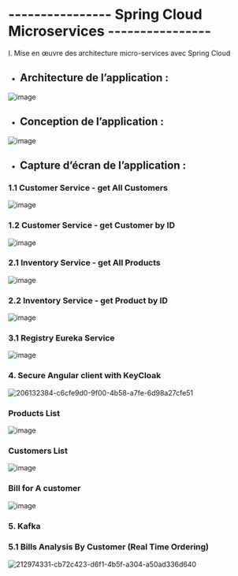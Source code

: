 # ---------------- Spring Cloud Microservices ----------------


I.	Mise en œuvre des architecture micro-services avec Spring Cloud

  * ##  Architecture de l’application :

![image](https://user-images.githubusercontent.com/79708292/206131983-57efaab1-f499-4edc-98a4-bd56ab3d89af.png)

 
 * ##   Conception de l’application :
 
![image](https://user-images.githubusercontent.com/79708292/206132027-b5568a4f-fdcc-4c4a-b705-93f1883495a1.png)



 *  ##  Capture d’écran de l’application :


 ###      1.1 Customer Service - get All Customers

![image](https://user-images.githubusercontent.com/79708292/206134546-09c2559d-f50f-4861-9318-141891b002d5.png)

 ###      1.2  Customer Service - get Customer by ID

![image](https://user-images.githubusercontent.com/79708292/206134804-42b58cef-7cf7-42f0-97a5-bdbed0f737f0.png)

 ###      2.1  Inventory Service - get All Products

![image](https://user-images.githubusercontent.com/79708292/206135031-6db2a62c-0e8c-4692-b99c-e5bf24f3d6a3.png)

 ###      2.2   Inventory Service - get Product by ID

![image](https://user-images.githubusercontent.com/79708292/206135199-13410d1b-00fc-45bc-be8e-04730f3de25a.png)

###       3.1   Registry Eureka Service
       
 ![image](https://user-images.githubusercontent.com/79708292/206138048-293f1a86-2a56-4a8e-beb6-ce026f095667.png)
 ###       4.  Secure Angular client with KeyCloak 
 
 ![206132384-c6cfe9d0-9f00-4b58-a7fe-6d98a27cfe51](https://user-images.githubusercontent.com/79708292/219870933-598039c8-9f0b-4866-9aa2-86169b1bdf02.png)

 ###   Products List
![image](https://user-images.githubusercontent.com/79708292/206041748-ef143fcd-6c77-47d5-85d1-aa95ce430796.png)

 ###  Customers List
![image](https://user-images.githubusercontent.com/79708292/206041833-9ea7fa1e-0765-4491-a1a7-228f31a7eb26.png)

 ###  Bill for A customer
![image](https://user-images.githubusercontent.com/79708292/206042085-6d935f2b-92cf-4752-8952-540a2eae291a.png)

 ### 5. Kafka
 
### 5.1 Bills Analysis By Customer (Real Time Ordering)

![212974331-cb72c423-d6f1-4b5f-a304-a50ad336d640](https://user-images.githubusercontent.com/79708292/219871633-ed499f91-51cc-4b4f-a704-afc4346c83d2.gif)

